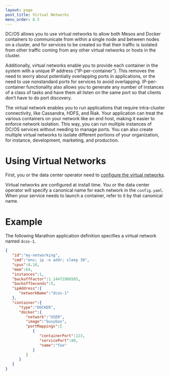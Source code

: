 ```yaml
---
layout: page
post_title: Virtual Networks
menu_order: 8.5 
---
```


DC/OS allows you to use virtual networks to allow both Mesos and Docker containers to communicate from within a single node and between nodes on a cluster, and for services to be created so that their traffic is isolated from other traffic coming from any other virtual networks or hosts in the cluster.

Additionally, virtual networks enable you to provide each container in the system with a unique IP address (“IP-per-container”). This removes the need to worry about potentially overlapping ports in applications, or the need to use nonstandard ports for services  to avoid overlapping. IP-per-container functionality also allows you to generate any number of instances of a class of tasks and have them all listen on the same port so that clients don’t have to do port discovery.

The virtual network enables you to run applications that require intra-cluster connectivity, like Cassandra, HDFS, and Riak. Your application can treat the various containers on your network like an end host, making it easier to enforce network isolation. This way, you can run multiple instances of DC/OS services without needing to manage ports. You can also create multiple virtual networks to isolate different portions of your organization, for instance, development, marketing, and production.

# Using Virtual Networks

First, you or the data center operator need to [configure the virtual networks](/docs/1.8/administration/virtual-networks/).

Virtual networks are configured at install time. You or the data center operator will specify a canonical name for each network in the `config.yaml`. When your service needs to launch a container, refer to it by that canonical name.

# Example

The following Marathon application definition specifies a virtual network named `dcos-1`.

```json
{  
   "id":"my-networking",
   "cmd":"env; ip -o addr; sleep 30",
   "cpus":0.10,
   "mem":64,
   "instances":1,
   "backoffFactor":1.14472988585,
   "backoffSeconds":5,
   "ipAddress":{  
      "networkName":"dcos-1"
   },
   "container":{  
      "type":"DOCKER",
      "docker":{  
         "network":"USER",
         "image":"busybox",
         "portMappings":[  
            {  
               "containerPort":123,
               "servicePort":80,
               "name":"foo"
            }
         ]
      }
   }
}
```